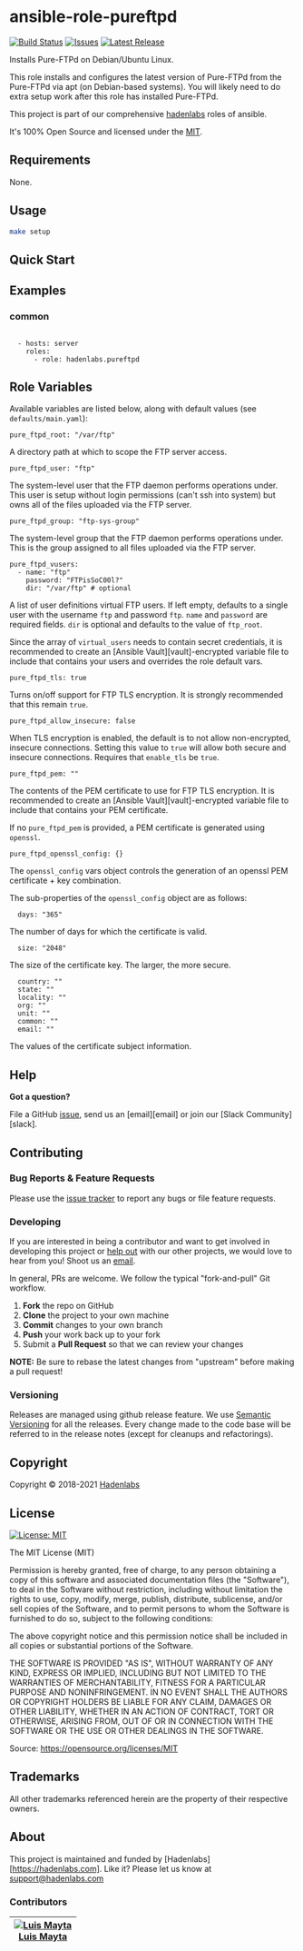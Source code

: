 <!--


  ** DO NOT EDIT THIS FILE
  **
  ** 1) Make all changes to `README.yaml`
  ** 2) Run`make readme` to rebuild this file.
  **
  ** (We maintain HUNDREDS of open source projects. This is how we maintain our sanity.)
  **


  -->

# ansible-role-pureftpd

[![Build Status](https://travis-ci.org/hadenlabs/ansible-role-pureftpd.svg?branch=main)](https://travis-ci.org/hadenlabs/ansible-role-pureftpd) [![Issues](https://img.shields.io/github/issues/hadenlabs/ansible-role-pureftpd.svg)](https://github.com/hadenlabs/ansible-role-pureftpd/issues) [![Latest Release](https://img.shields.io/github/release/hadenlabs/ansible-role-pureftpd.svg)](https://travis-ci.org/hadenlabs/ansible-role-pureftpd/releases)

Installs Pure-FTPd on Debian/Ubuntu Linux.

This role installs and configures the latest version of Pure-FTPd from the Pure-FTPd via apt (on Debian-based systems). You will likely need to do extra setup work after this role has installed Pure-FTPd.

This project is part of our comprehensive [hadenlabs](https://hadenlabs.com) roles of ansible.

It's 100% Open Source and licensed under the [MIT](LICENSE).

## Requirements

None.

## Usage

```bash
make setup
```

## Quick Start

<no value>

## Examples

### common

```hcl

  - hosts: server
    roles:
      - role: hadenlabs.pureftpd

```

## Role Variables

Available variables are listed below, along with default values (see `defaults/main.yaml`):

    pure_ftpd_root: "/var/ftp"

A directory path at which to scope the FTP server access.

    pure_ftpd_user: "ftp"

The system-level user that the FTP daemon performs operations under. This user is setup without login permissions (can't ssh into system) but owns all of the files uploaded via the FTP server.

    pure_ftpd_group: "ftp-sys-group"

The system-level group that the FTP daemon performs operations under. This is the group assigned to all files uploaded via the FTP server.

    pure_ftpd_vusers:
      - name: "ftp"
        password: "FTPisSoC00l?"
        dir: "/var/ftp" # optional

A list of user definitions virtual FTP users. If left empty, defaults to a single user with the username `ftp` and password `ftp`. `name` and `password` are required fields. `dir` is optional and defaults to the value of `ftp_root`.

Since the array of `virtual_users` needs to contain secret credentials, it is recommended to create an [Ansible Vault][vault]-encrypted variable file to include that contains your users and overrides the role default vars.

    pure_ftpd_tls: true

Turns on/off support for FTP TLS encryption. It is strongly recommended that this remain `true`.

    pure_ftpd_allow_insecure: false

When TLS encryption is enabled, the default is to not allow non-encrypted, insecure connections. Setting this value to `true` will allow both secure and insecure connections. Requires that `enable_tls` be `true`.

    pure_ftpd_pem: ""

The contents of the PEM certificate to use for FTP TLS encryption. It is recommended to create an [Ansible Vault][vault]-encrypted variable file to include that contains your PEM certificate.

If no `pure_ftpd_pem` is provided, a PEM certificate is generated using `openssl`.

    pure_ftpd_openssl_config: {}

The `openssl_config` vars object controls the generation of an openssl PEM certificate + key combination.

The sub-properties of the `openssl_config` object are as follows:

      days: "365"

The number of days for which the certificate is valid.

      size: "2048"

The size of the certificate key. The larger, the more secure.

      country: ""
      state: ""
      locality: ""
      org: ""
      unit: ""
      common: ""
      email: ""

The values of the certificate subject information.

## Help

**Got a question?**

File a GitHub [issue](https://github.com/hadenlabs/ansible-role-pureftpd/issues), send us an [email][email] or join our [Slack Community][slack].

## Contributing

### Bug Reports & Feature Requests

Please use the [issue tracker](https://github.com/hadenlabs/ansible-role-pureftpd/issues) to report any bugs or file feature requests.

### Developing

If you are interested in being a contributor and want to get involved in developing this project or [help out](https://hadenlabs.com) with our other projects, we would love to hear from you! Shoot us an [email](mailto:support@hadenlabs.com).

In general, PRs are welcome. We follow the typical "fork-and-pull" Git workflow.

1.  **Fork** the repo on GitHub
2.  **Clone** the project to your own machine
3.  **Commit** changes to your own branch
4.  **Push** your work back up to your fork
5.  Submit a **Pull Request** so that we can review your changes

**NOTE:** Be sure to rebase the latest changes from "upstream" before making a pull request!

### Versioning

Releases are managed using github release feature. We use [Semantic Versioning](http://semver.org) for all the releases. Every change made to the code base will be referred to in the release notes (except for cleanups and refactorings).

## Copyright

Copyright © 2018-2021 [Hadenlabs](https://hadenlabs.com)

## License

[![License: MIT](https://img.shields.io/badge/License-MIT-yellow.svg)](https://opensource.org/licenses/MIT)

The MIT License (MIT)

Permission is hereby granted, free of charge, to any person obtaining a copy of this software and associated documentation files (the "Software"), to deal in the Software without restriction, including without limitation the rights to use, copy, modify, merge, publish, distribute, sublicense, and/or sell copies of the Software, and to permit persons to whom the Software is furnished to do so, subject to the following conditions:

The above copyright notice and this permission notice shall be included in all copies or substantial portions of the Software.

THE SOFTWARE IS PROVIDED "AS IS", WITHOUT WARRANTY OF ANY KIND, EXPRESS OR IMPLIED, INCLUDING BUT NOT LIMITED TO THE WARRANTIES OF MERCHANTABILITY, FITNESS FOR A PARTICULAR PURPOSE AND NONINFRINGEMENT. IN NO EVENT SHALL THE AUTHORS OR COPYRIGHT HOLDERS BE LIABLE FOR ANY CLAIM, DAMAGES OR OTHER LIABILITY, WHETHER IN AN ACTION OF CONTRACT, TORT OR OTHERWISE, ARISING FROM, OUT OF OR IN CONNECTION WITH THE SOFTWARE OR THE USE OR OTHER DEALINGS IN THE SOFTWARE.

Source: <https://opensource.org/licenses/MIT>

## Trademarks

All other trademarks referenced herein are the property of their respective owners.

## About

This project is maintained and funded by [Hadenlabs][https://hadenlabs.com]. Like it? Please let us know at <support@hadenlabs.com>

### Contributors

| [![Luis Mayta][luismayta_avatar]][luismayta_homepage]<br/>[Luis Mayta][luismayta_homepage] |
| ------------------------------------------------------------------------------------------ |

[luismayta_homepage]: https://github.com/luismayta
[luismayta_avatar]: https://github.com/luismayta.png?size=150
